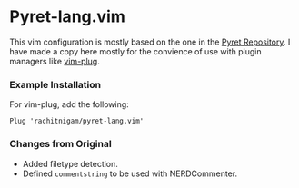 # Pyret-lang.vim

This vim configuration is mostly based on the one in the [Pyret Repository](https://github.com/brownplt/pyret-lang/tree/master/tools/vim).
I have made a copy here mostly for the convience of use with plugin managers like [vim-plug](https://github.com/junegunn/vim-plug).

### Example Installation
For vim-plug, add the following:
```
Plug 'rachitnigam/pyret-lang.vim'
```

### Changes from Original
- Added filetype detection.
- Defined `commentstring` to be used with NERDCommenter. 
